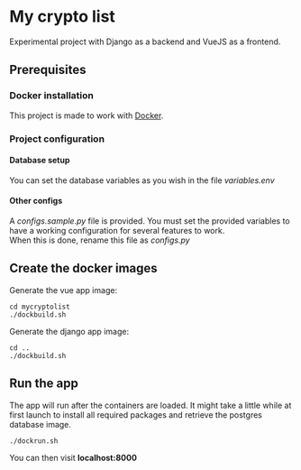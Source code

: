 # My crypto list
Experimental project with Django as a backend and VueJS as a frontend.
## Prerequisites
### Docker installation
This project is made to work with [Docker](https://docs.docker.com/install/linux/docker-ce/ubuntu/).

### Project configuration
#### Database setup
You can set the database variables as you wish in the file *variables.env*

#### Other configs

A *configs.sample.py* file is provided. You must set the provided variables to have a working configuration for several features to work.  
When this is done, rename this file as *configs.py*


## Create the docker images
Generate the vue app image:
```
cd mycryptolist
./dockbuild.sh
```
Generate the django app image:
```
cd ..
./dockbuild.sh
```

## Run the app
The app will run after the containers are loaded. It might take a little while at first launch to install all required packages and retrieve the postgres database image.
```
./dockrun.sh
```
You can then visit **localhost:8000**
